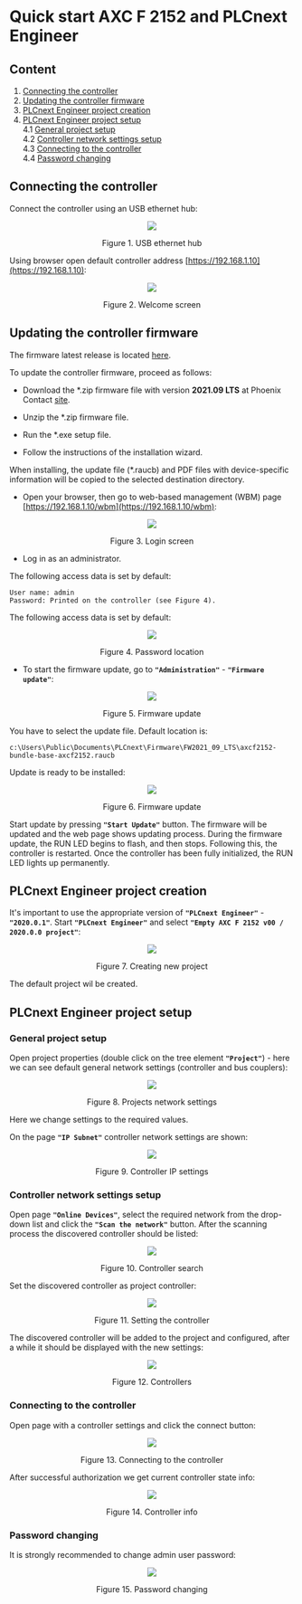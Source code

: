 # Quick start **AXC F 2152** and **PLCnext Engineer** #

## Content ##
1. [Connecting the controller](#Connecting-the-controller)  
2. [Updating the controller firmware](#Updating-the-controller-firmware)  
3. [PLCnext Engineer project creation](#PLCnext-Engineer-project-creation)  
4. [PLCnext Engineer project setup](#PLCnext-Engineer-project-setup)  
4.1 [General project setup](#General-project-setup)  
4.2 [Controller network settings setup](#Controller-network-settings-setup)  
4.3 [Connecting to the controller](#Connecting-to-the-controller)  
4.4 [Password changing](#Password-changing)  


## Connecting the controller ##
Connect the controller using an USB ethernet hub:

<p align="center"> <img src="images/usb_ethernet_hub.png"> </p>
<p align="center"> Figure 1. USB ethernet hub</p>

Using browser open default controller address [https://192.168.1.10](https://192.168.1.10):

<p align="center"> <img src="images/welcome_screen.png"> </p>
<p align="center"> Figure 2. Welcome screen</p>

## Updating the controller firmware ##

The firmware latest release is located [here](https://www.phoenixcontact.com/online/portal/us/pxc/product_detail_page/!ut/p/z1/3Vdbk5owFP4r7oOPMReudqYPinbVVdet2BVeGAiBTQuEBXQvv75hddtdp9WHHWdamMyQhHO-c85HvhCgC9fQzfwtj_2Ki8xP5Nhxdc_u28Phguj4-kbro_FAs4ZT9SsezQn8Bl3oVn4AHVz3Eh4UfvEEnU3Jsnoi5yF0iIpUohv1WEQLy7qCzgIQDLAK0ItbxauEQccSWVWIJGFFC7R6a6v1pUWwRuTgFeH2aD49CXY83Z0_-svVQ6f8HelveCa5skaXKp6ZwylBN7OZbfcn6mBqE7j8Iwu_CSoYZXzLColUs1OIcEOrAat8npTjiqXj93Qd0peHUSpCtvcWJa_f0zssObbZY7Wfo_THIdcSIvGzeOPHNcyJgnDTClIaVpCCmlZQ0zSkNE1DStM0NGmahiZN09CkcUuuaZtCX_3vCpITm4JDJ3-kQFDAZQrhSzafZOjPr5En0OVB2nmgaQd1pGlnH8zb2Xp5DXbbh44e343GsTxhukcPkT28NzhyCF2yzFstvcXaWi1P8N5V4e2Wswe4ykSRyhP7cld8TR7WWeRjwgALCQKqgTHwUVcFpsaCAFE_MuW3aYRORdA_GOEEvHZW-MV54bXzkqMZZ4WffjT7ydGlPlXr_0f-_f7e7UGXyp-7Wp3remdoowcWtFHqc9ndK6pso4SX1YuiZD9PaCbtvYrRu0wkIn7yqEhzkbGsKr38l7DbKDKMCLEAAeIbMlVEFWDqRhcYYURUDTGihwHM09RU6gZW62ebBc9vmomU_cNd8-Zzbfu2_YMOc-B2x-DSCszZUNHi1Du4lb2Li58JGvCS/?uri=pxc-iframe-integration:firmwaredownload&prodid=2404267).

To update the controller firmware, proceed as follows:

- Download the *.zip firmware file with version **2021.09 LTS** at Phoenix Contact [site](https://select.phoenixcontact.com/phoenix/dwl/dwl13a.jsp?fct=dwl&asid=7449344&name=AXC_F_2152_FW2020_0_1_LTS.zip&prodid=2404267&lang=en&hwv=&debug=0).

- Unzip the *.zip firmware file.

- Run the *.exe setup file.

- Follow the instructions of the installation wizard.

When installing, the update file (*.raucb) and PDF files with device-specific information will be copied to the selected destination directory.

- Open your browser, then go to web-based management (WBM) page [https://192.168.1.10/wbm](https://192.168.1.10/wbm):

<p align="center"> <img src="images/login_screen.png"> </p>
<p align="center"> Figure 3. Login screen</p>

- Log in as an administrator.

The following access data is set by default:
```
User name: admin
Password: Printed on the controller (see Figure 4).
```
The following access data is set by default:

<p align="center"> <img src="images/password_placement.png"> </p>
<p align="center"> Figure 4. Password location </p>

- To start the firmware update, go to **`"Administration"`** - **`"Firmware update"`**:

<p align="center"> <img src="images/firmware_update_screen.png"> </p>
<p align="center"> Figure 5. Firmware update</p>

You have to select the update file. Default location is:
```
c:\Users\Public\Documents\PLCnext\Firmware\FW2021_09_LTS\axcf2152-bundle-base-axcf2152.raucb
```
Update is ready to be installed:

<p align="center"> <img src="images/ready_update_screen.png"> </p>
<p align="center"> Figure 6. Firmware update</p>

Start update by pressing **`"Start Update"`** button. The firmware will be updated and the web page shows updating process. During the firmware update, the RUN LED begins to flash, and then stops.
Following this, the controller is restarted. Once the controller has been fully initialized, the RUN LED lights up permanently.

## PLCnext Engineer project creation ##

It's important to use the appropriate version of **`"PLCnext Engineer"`** - **`"2020.0.1"`**.  Start **`"PLCnext Engineer"`** and select **`"Empty AXC F 2152 v00 / 2020.0.0 project"`**:

<p align="center"> <img src="images/new_project_PLCnextEng.png"> </p>
<p align="center"> Figure 7. Creating new project</p>

The default project wil be created.

## PLCnext Engineer project setup ##

### General project setup ###

Open project properties (double click on the tree element **`"Project"`**) - here we can see default general network settings (controller and bus couplers):

<p align="center"> <img src="images/project_settings.png"> </p>
<p align="center"> Figure 8. Projects network settings</p>

Here we change settings to the required values.

On the page **`"IP Subnet"`** controller network settings are shown:

<p align="center"> <img src="images/IP_settings.png"> </p>
<p align="center"> Figure 9. Controller IP settings</p>

### Controller network settings setup ###

Open page **`"Online Devices"`**, select the required network from the drop-down list and click the **`"Scan the network"`** button. After the scanning process the discovered controller should be listed:

<p align="center"> <img src="images/online_scan.png"> </p>
<p align="center"> Figure 10. Controller search</p>

Set the discovered controller as project controller:

<p align="center"> <img src="images/name_selecting.png"> </p>
<p align="center"> Figure 11. Setting the controller</p>

The discovered controller will be added to the project and configured, after a while it should be displayed with the new settings:

<p align="center"> <img src="images/settings_ok.png"> </p>
<p align="center"> Figure 12. Controllers</p>

### Connecting to the controller ###

Open page with a controller settings and click the connect button:

<p align="center"> <img src="images/PLC_connecting_button.png"> </p>
<p align="center"> Figure 13. Connecting to the controller</p>

After successful authorization we get current controller state info:

<p align="center"> <img src="images/controller_info.png"> </p>
<p align="center"> Figure 14. Controller info</p>

### Password changing ###

It is strongly recommended to change admin user password:

<p align="center"> <img src="images/change_pass.png"> </p>
<p align="center"> Figure 15. Password changing</p>
